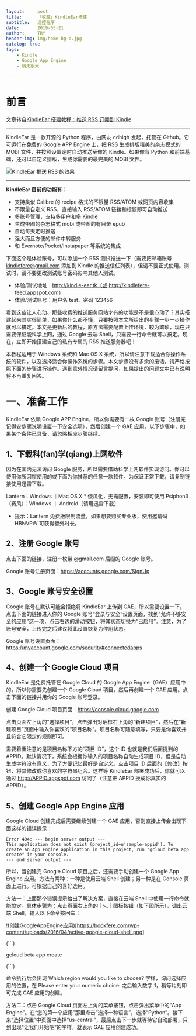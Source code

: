 ```yaml
---
layout:     post
title:      「收藏」KindleEar搭建
subtitle:   远控程序
date:       2019-05-21
author:     TRY
header-img: img/home-bg-o.jpg
catalog: true
tags:
    - Kindle
    - Google App Engine
    - 熵无限大
    
---
```

# 前言
文章转自[KindleEar 搭建教程：推送 RSS 订阅到 Kindle
](https://bookfere.com/post/19.html)

---

KindleEar 是一款开源的 Python 程序，由网友 cdhigh 发起，托管在 Github。它可运行在免费的 Google APP Engine 上，把 RSS 生成排版精美的杂志模式的 MOBI 文件，并按照设置定时自动推送至你的 Kindle。如果你有 Python 和前端基础，还可以自定义排版，生成你需要的最完美的 MOBI 文件。

![KindleEar 推送 RSS 的效果](https://bookfere.com/wp-content/uploads/2016/04/KindleEar-RSS.png)

----
**KindleEar 目前的功能有：**

- 支持类似 Calibre 的 recipe 格式的不限量 RSS/ATOM 或网页内容收集
- 不限量自定义 RSS，直接输入 RSS/ATOM 链接和标题即可自动推送
- 多账号管理，支持多用户和多 Kindle
- 生成带图的杂志格式 mobi 或带图的有目录 epub
- 自动每天定时推送
- 强大而且方便的邮件中转服务
- 和 Evernote/Pocket/Instapaper 等系统的集成

下面这个是体验账号，可以添加一个 RSS 测试推送一下（需要把邮箱账号 kindlefere@gmail.com 添加到 Kindle 的推送信任列表），但请不要正式使用。测试时，请不要更改测试账号密码影响其他人测试。

-  体验/测试地址：http://kindle-ear.tk（或 http://kindlefere-feed.appspot.com）
- 体验/测试账号：用户名 test、密码 123456

看到这些让人心动、那些收费的推送服务网站才有的功能是不是很心动了？其实搭建起来其实很简单，如果你什么都不懂，只要按照本文所给出的步骤一步一步操作就可以搞定。本文是更新后的教程，原方法需要配置上传环境，较为繁琐，现在只需要保证能科学上网，通过 Google 云端 Shell，只需要一行命令就可以搞定。现在，立即开始搭建自己的私有专属的 RSS 推送服务器吧！

本教程适用于 Windows 系统和 Mac OS X 系统，所以请注意下载适合你操作系统的软件，以及选择适合你操作系统的步骤。本文步骤没有多余的废话，请严格按照下面的步骤进行操作。遇到意外情况请留言提问，如果提出的问题文中已有说明将不再重复回答。

# 一、准备工作

KindleEar 依赖 Google APP Engine，所以你需要有一枚 Google 账号（注册完记得安步骤说明设置一下安全选项），然后创建一个 GAE 应用。以下步骤中，如果某个条件已具备，请忽略相应步骤继续。

## 1、下载科(fan)学(qiang)上网软件

因为在国内无法访问 Google 服务，所以需要借助科学上网软件实现访问。你可以使用你所习惯使用的或下面为你推荐的任意一款软件。为保证正常下载，请复制链接使用迅雷下载。

Lantern：Windows ｜Mac OS X * 傻瓜化，无需配置，安装即可使用
Psiphon3（赛风）：Windows ｜ Android（请用迅雷下载）
* 提示：Lantern 免费版限制流量，如果想要购买专业版，使用邀请码 HBNVPW 可获得额外时长。

## 2、注册 Google 账号

点击下面的链接，注册一枚带 @gmail.com 后缀的 Google 账号。

Google 账号注册页面：https://accounts.google.com/SignUp

## 3、Google 账号安全设置

Google 账号在默认可能会拒绝将 KindleEar 上传到 GAE，所以需要设置一下。点击下面的链接进入你的 Google 账号“登录与安全”设置页面，找到“允许不够安全的应用”这一项，点击右边的滑动按钮，将其状态切换为“已启用”。注意，为了账号安全，上传完之后建议将此设置恢复为停用状态。

Google 账号设置页面：https://myaccount.google.com/security#connectedapps

## 4、创建一个 Google Cloud 项目

KindleEar 是免费托管在 Google Cloud 的 Google App Engine（GAE）应用中的，所以你需要先创建一个 Google Cloud 项目，然后再创建一个 GAE 应用。点击下面的链接并用你的 Google 账号登录。

创建 Google Cloud 项目页面：https://console.cloud.google.com

点击页面左上角的“选择项目”，点击弹出对话框右上角的“新建项目”，然后在“新建项目”页面中输入你喜欢的“项目名称”。项目名称可随意填写，只要是你喜欢并且符合它限定的规则即可。

需要着重注意的是项目名称下方的“项目 ID”，这个 ID 也就是我们后面提到的 APPID。默认情况下，系统会根据你输入的项目名称自动生成项目 ID，但是自动生成字符没有意义，为了方便记忆最好是自定义。点击项目 ID 后面的【修改】按钮，将其修改成你喜欢的字符串组合。这样等 KindleEar 部署成功后，你就可以通过 http://APPID.appspot.com 访问了（注意把 APPID 换成你真实的 APPID）。

## 5、创建 Google App Engine 应用

Google Cloud 创建完成后需要继续创建一个 GAE 应用，否则直接上传会出现下面这样的错误提示：

```
Error 404: --- begin server output ---
This application does not exist (project_id=u'sample-appid'). To create an App Engine application in this project, run "gcloud beta app create" in your console.
--- end server output ---
```


所以，当创建完 Google Cloud 项目之后，还需要手动创建一个 Google App Engine 应用。方法有两种：一种是使用云端 Shell 创建；另一种是在 Console 页面上进行。可根据自己的喜好选用。

方法一：上面那个错误提示给出了解决方案，直接在云端 Shell 中使用一行命令就能搞定。具体步骤为：点击页面右上角的 [ >_ ] 图标按钮（如下图所示），调出云端 Shell，输入以下命令按回车：

!(创建GoogleAppEngine应用)[https://bookfere.com/wp-content/uploads/2016/04/active-google-cloud-shell.png]

(```)

gcloud beta app create

(```)

命令执行后会出现 Which region would you like to choose? 字样，询问选择应用的位置，在 Please enter your numeric choice: 之后输入数字 1，稍等片刻即可完成 GAE 应用的创建。

方法二：点击 Google Cloud 页面左上角的菜单按钮，点击弹出菜单中的“App Engine”。在“您的第一个应用”那里点击“选择一种语言”，选择“Python”。接下来“选择位置”中页面中选择“us-central”，最后点击下一步就等待它自动部署，只到出现“让我们开始吧”的字样，就表示 GAE 应用创建成功。